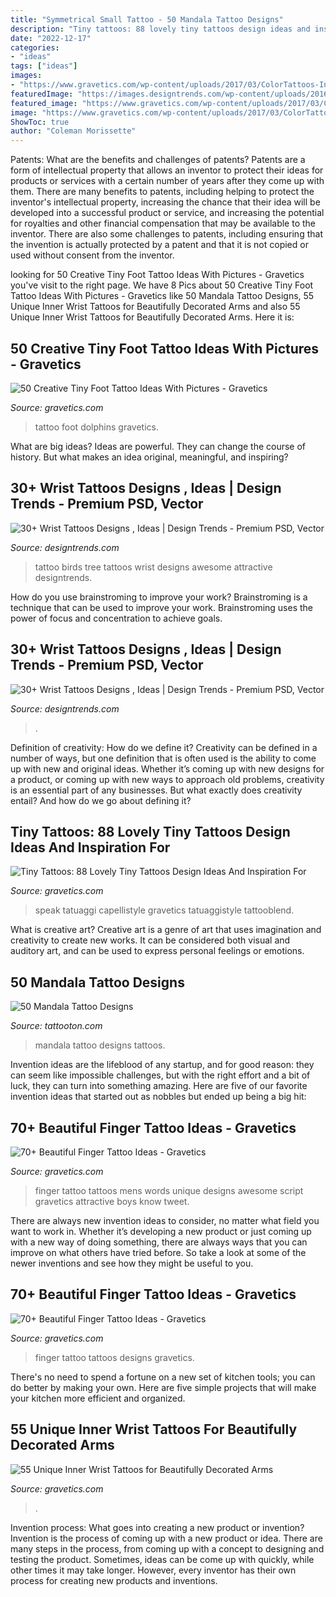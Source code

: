```yaml
---
title: "Symmetrical Small Tattoo - 50 Mandala Tattoo Designs"
description: "Tiny tattoos: 88 lovely tiny tattoos design ideas and inspiration for"
date: "2022-12-17"
categories:
- "ideas"
tags: ["ideas"]
images:
- "https://www.gravetics.com/wp-content/uploads/2017/03/ColorTattoos-InitialTattoos-CursiveTattoos-RedHeart-WristTattoos-TattooIdeas-SmallTatts-SmallTattoos.jpg"
featuredImage: "https://images.designtrends.com/wp-content/uploads/2016/03/29125831/Cat-Tattoo-On-Wrist.jpg"
featured_image: "https://www.gravetics.com/wp-content/uploads/2017/03/ColorTattoos-InitialTattoos-CursiveTattoos-RedHeart-WristTattoos-TattooIdeas-SmallTatts-SmallTattoos.jpg"
image: "https://www.gravetics.com/wp-content/uploads/2017/03/ColorTattoos-InitialTattoos-CursiveTattoos-RedHeart-WristTattoos-TattooIdeas-SmallTatts-SmallTattoos.jpg"
ShowToc: true
author: "Coleman Morissette"
---
```



Patents: What are the benefits and challenges of patents?
Patents are a form of intellectual property that allows an inventor to protect their ideas for products or services with a certain number of years after they come up with them. There are many benefits to patents, including helping to protect the inventor's intellectual property, increasing the chance that their idea will be developed into a successful product or service, and increasing the potential for royalties and other financial compensation that may be available to the inventor. There are also some challenges to patents, including ensuring that the invention is actually protected by a patent and that it is not copied or used without consent from the inventor.

	

		
looking for 50 Creative Tiny Foot Tattoo Ideas With Pictures - Gravetics you've visit to the right page. We have 8 Pics about 50 Creative Tiny Foot Tattoo Ideas With Pictures - Gravetics like 50 Mandala Tattoo Designs, 55 Unique Inner Wrist Tattoos for Beautifully Decorated Arms and also 55 Unique Inner Wrist Tattoos for Beautifully Decorated Arms. Here it is:
		
    
## 50 Creative Tiny Foot Tattoo Ideas With Pictures - Gravetics

<img loading=lazy src="https://www.gravetics.com/wp-content/uploads/2017/07/Playing-Dolphins-Tattoo-On-Foot.jpg" onerror="this.onerror=null;this.src='https://tse1.mm.bing.net/th?id=OIP.dBKH9h_Hly-JfMDmG-E8qQHaIm&amp;pid=15.1';" alt="50 Creative Tiny Foot Tattoo Ideas With Pictures - Gravetics">

_Source: gravetics.com_

>tattoo foot dolphins gravetics. 

	

What are big ideas?
Ideas are powerful. They can change the course of history. But what makes an idea original, meaningful, and inspiring?

    
## 30+ Wrist Tattoos Designs , Ideas | Design Trends - Premium PSD, Vector

<img loading=lazy src="https://images.designtrends.com/wp-content/uploads/2016/03/29125247/Attractive-Tattoo-Design1.jpg" onerror="this.onerror=null;this.src='https://tse1.mm.bing.net/th?id=OIP.YenOUpkE1TK5PsfktghZpwHaHa&amp;pid=15.1';" alt="30+ Wrist Tattoos Designs , Ideas | Design Trends - Premium PSD, Vector">

_Source: designtrends.com_

>tattoo birds tree tattoos wrist designs awesome attractive designtrends. 

	

How do you use brainstroming to improve your work?
Brainstroming is a technique that can be used to improve your work. Brainstroming uses the power of focus and concentration to achieve goals.

    
## 30+ Wrist Tattoos Designs , Ideas | Design Trends - Premium PSD, Vector

<img loading=lazy src="https://images.designtrends.com/wp-content/uploads/2016/03/29125831/Cat-Tattoo-On-Wrist.jpg" onerror="this.onerror=null;this.src='https://tse2.mm.bing.net/th?id=OIP.qg8WLw3HxNzB4bguBXimQgHaHa&amp;pid=15.1';" alt="30+ Wrist Tattoos Designs , Ideas | Design Trends - Premium PSD, Vector">

_Source: designtrends.com_

>. 

	

Definition of creativity: How do we define it?
Creativity can be defined in a number of ways, but one definition that is often used is the ability to come up with new and original ideas. Whether it’s coming up with new designs for a product, or coming up with new ways to approach old problems, creativity is an essential part of any businesses. But what exactly does creativity entail? And how do we go about defining it?

    
## Tiny Tattoos: 88 Lovely Tiny Tattoos Design Ideas And Inspiration For

<img loading=lazy src="https://www.gravetics.com/wp-content/uploads/2016/11/watercolor-paper-airplane.jpg" onerror="this.onerror=null;this.src='https://tse2.mm.bing.net/th?id=OIP.SlMkhDIdhh43Cfq2PZTdPQDwED&amp;pid=15.1';" alt="Tiny Tattoos: 88 Lovely Tiny Tattoos Design Ideas And Inspiration For">

_Source: gravetics.com_

>speak tatuaggi capellistyle gravetics tatuaggistyle tattooblend. 

	

What is creative art?
Creative art is a genre of art that uses imagination and creativity to create new works. It can be considered both visual and auditory art, and can be used to express personal feelings or emotions.

    
## 50 Mandala Tattoo Designs

<img loading=lazy src="https://tattooton.com/wp-content/uploads/2017/07/mandala-tattoos-6.jpg" onerror="this.onerror=null;this.src='https://tse1.mm.bing.net/th?id=OIP.sGGxkV05TXNBJS9TseoJTAHaJQ&amp;pid=15.1';" alt="50 Mandala Tattoo Designs">

_Source: tattooton.com_

>mandala tattoo designs tattoos. 

	

Invention ideas are the lifeblood of any startup, and for good reason: they can seem like impossible challenges, but with the right effort and a bit of luck, they can turn into something amazing. Here are five of our favorite invention ideas that started out as nobbles but ended up being a big hit:

    
## 70+ Beautiful Finger Tattoo Ideas - Gravetics

<img loading=lazy src="https://www.gravetics.com/wp-content/uploads/2018/05/Finger-Tattoo-Ideas-26.jpg" onerror="this.onerror=null;this.src='https://tse2.mm.bing.net/th?id=OIP.D25xjhxg0jdTfB8g3NNmcwHaHa&amp;pid=15.1';" alt="70+ Beautiful Finger Tattoo Ideas - Gravetics">

_Source: gravetics.com_

>finger tattoo tattoos mens words unique designs awesome script gravetics attractive boys know tweet. 

	

There are always new invention ideas to consider, no matter what field you want to work in. Whether it’s developing a new product or just coming up with a new way of doing something, there are always ways that you can improve on what others have tried before. So take a look at some of the newer inventions and see how they might be useful to you.

    
## 70+ Beautiful Finger Tattoo Ideas - Gravetics

<img loading=lazy src="http://www.gravetics.com/wp-content/uploads/2018/05/Finger-Tattoo-Ideas-2.jpg" onerror="this.onerror=null;this.src='https://tse2.mm.bing.net/th?id=OIP.OQfHVI0BnwecVkGg2_ntoQHaHa&amp;pid=15.1';" alt="70+ Beautiful Finger Tattoo Ideas - Gravetics">

_Source: gravetics.com_

>finger tattoo tattoos designs gravetics. 

	

There's no need to spend a fortune on a new set of kitchen tools; you can do better by making your own. Here are five simple projects that will make your kitchen more efficient and organized.

    
## 55 Unique Inner Wrist Tattoos For Beautifully Decorated Arms

<img loading=lazy src="https://www.gravetics.com/wp-content/uploads/2017/03/ColorTattoos-InitialTattoos-CursiveTattoos-RedHeart-WristTattoos-TattooIdeas-SmallTatts-SmallTattoos.jpg" onerror="this.onerror=null;this.src='https://tse3.mm.bing.net/th?id=OIP.lvRGn3W3RioOsMPDZs0wGAHaJQ&amp;pid=15.1';" alt="55 Unique Inner Wrist Tattoos for Beautifully Decorated Arms">

_Source: gravetics.com_

>. 

	

Invention process: What goes into creating a new product or invention?
Invention is the process of coming up with a new product or idea. There are many steps in the process, from coming up with a concept to designing and testing the product. Sometimes, ideas can be come up with quickly, while other times it may take longer. However, every inventor has their own process for creating new products and inventions.

